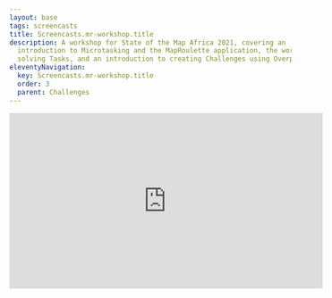 ```yaml
---
layout: base
tags: screencasts
title: Screencasts.mr-workshop.title
description: A workshop for State of the Map Africa 2021, covering an
  introduction to Microtasking and the MapRoulette application, the workflow for
  solving Tasks, and an introduction to creating Challenges using Overpass.
eleventyNavigation:
  key: Screencasts.mr-workshop.title
  order: 3
  parent: Challenges
---
```

<iframe width="560" height="315" src="https://www.youtube.com/embed/o4aefng9HQg" title="YouTube video player" frameborder="0" allow="accelerometer; autoplay; clipboard-write; encrypted-media; gyroscope; picture-in-picture" allowfullscreen></iframe>